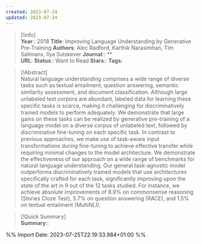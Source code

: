 ```yaml
---
created: 2023-07-24
updated: 2023-07-24
---
```

>[!info]  
> **Year**:: 2018
> **Title**: Improving Language Understanding by Generative Pre-Training
> **Authors**: Alec Radford, Karthik Narasimhan, Tim Salimans, Ilya Sutskever
>**Journal**:: **   
> **URL**: 
> **Status**:: Want to Read
> **Stars**::
> **Tags**:


> [!Abstract]  
> Natural language understanding comprises a wide range of diverse tasks such as textual entailment, question answering, semantic similarity assessment, and document classiﬁcation. Although large unlabeled text corpora are abundant, labeled data for learning these speciﬁc tasks is scarce, making it challenging for discriminatively trained models to perform adequately. We demonstrate that large gains on these tasks can be realized by generative pre-training of a language model on a diverse corpus of unlabeled text, followed by discriminative ﬁne-tuning on each speciﬁc task. In contrast to previous approaches, we make use of task-aware input transformations during ﬁne-tuning to achieve effective transfer while requiring minimal changes to the model architecture. We demonstrate the effectiveness of our approach on a wide range of benchmarks for natural language understanding. Our general task-agnostic model outperforms discriminatively trained models that use architectures speciﬁcally crafted for each task, signiﬁcantly improving upon the state of the art in 9 out of the 12 tasks studied. For instance, we achieve absolute improvements of 8.9% on commonsense reasoning (Stories Cloze Test), 5.7% on question answering (RACE), and 1.5% on textual entailment (MultiNLI).  

> [!Quick Summary]  
>**Summary**::



%% Import Date: 2023-07-25T22:19:33.984+01:00 %%
